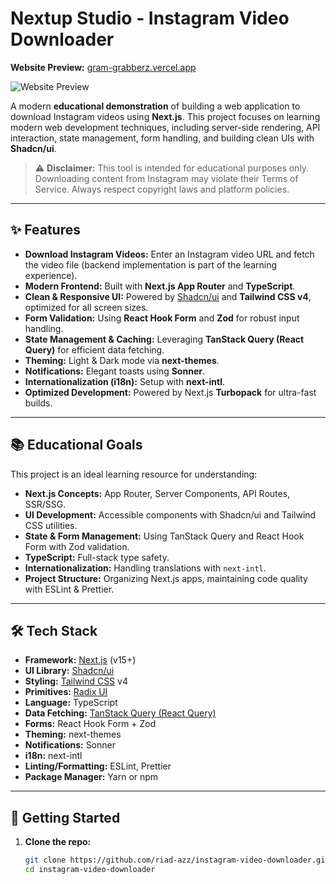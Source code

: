 # Nextup Studio - Instagram Video Downloader

**Website Preview:** [gram-grabberz.vercel.app](https://gram-grabberz.vercel.app)

![Website Preview](https://github.com/user-attachments/assets/74e5db68-b5b5-425b-8734-81bbaedeb3c4)

A modern **educational demonstration** of building a web application to download Instagram videos using **Next.js**. This project focuses on learning modern web development techniques, including server-side rendering, API interaction, state management, form handling, and building clean UIs with **Shadcn/ui**.

> ⚠️ **Disclaimer:** This tool is intended for educational purposes only. Downloading content from Instagram may violate their Terms of Service. Always respect copyright laws and platform policies.

---

## ✨ Features

- **Download Instagram Videos:** Enter an Instagram video URL and fetch the video file (backend implementation is part of the learning experience).  
- **Modern Frontend:** Built with **Next.js App Router** and **TypeScript**.  
- **Clean & Responsive UI:** Powered by [Shadcn/ui](https://ui.shadcn.com/) and **Tailwind CSS v4**, optimized for all screen sizes.  
- **Form Validation:** Using **React Hook Form** and **Zod** for robust input handling.  
- **State Management & Caching:** Leveraging **TanStack Query (React Query)** for efficient data fetching.  
- **Theming:** Light & Dark mode via **next-themes**.  
- **Notifications:** Elegant toasts using **Sonner**.  
- **Internationalization (i18n):** Setup with **next-intl**.  
- **Optimized Development:** Powered by Next.js **Turbopack** for ultra-fast builds.

---

## 📚 Educational Goals

This project is an ideal learning resource for understanding:

- **Next.js Concepts:** App Router, Server Components, API Routes, SSR/SSG.  
- **UI Development:** Accessible components with Shadcn/ui and Tailwind CSS utilities.  
- **State & Form Management:** Using TanStack Query and React Hook Form with Zod validation.  
- **TypeScript:** Full-stack type safety.  
- **Internationalization:** Handling translations with `next-intl`.  
- **Project Structure:** Organizing Next.js apps, maintaining code quality with ESLint & Prettier.  

---

## 🛠️ Tech Stack

- **Framework:** [Next.js](https://nextjs.org/) (v15+)  
- **UI Library:** [Shadcn/ui](https://ui.shadcn.com/)  
- **Styling:** [Tailwind CSS](https://tailwindcss.com/) v4  
- **Primitives:** [Radix UI](https://www.radix-ui.com/)  
- **Language:** TypeScript  
- **Data Fetching:** [TanStack Query (React Query)](https://tanstack.com/query/latest)  
- **Forms:** React Hook Form + Zod  
- **Theming:** next-themes  
- **Notifications:** Sonner  
- **i18n:** next-intl  
- **Linting/Formatting:** ESLint, Prettier  
- **Package Manager:** Yarn or npm  

---

## 🚀 Getting Started

1. **Clone the repo:**

   ```bash
   git clone https://github.com/riad-azz/instagram-video-downloader.git
   cd instagram-video-downloader